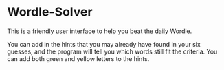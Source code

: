 # Wordle-Solver

This is a friendly user interface to help you beat the daily Wordle.

You can add in the hints that you may already have found in your six guesses, and the program will tell you which words still fit
the criteria. You can add both green and yellow letters to the hints.

